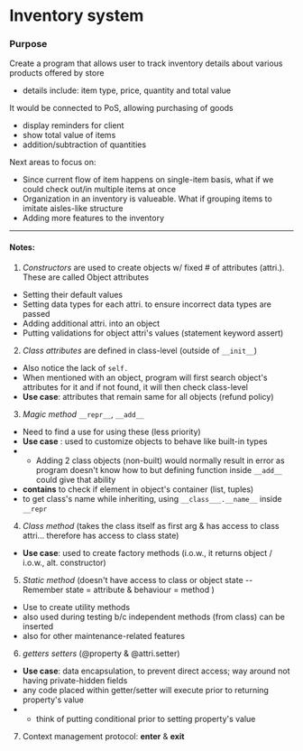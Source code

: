 # Inventory system

### Purpose

Create a program that allows user to track inventory details about various products offered by store
- details include: item type, price, quantity and total value

It would be connected to PoS, allowing purchasing of goods
- display reminders for client
- show total value of items
- addition/subtraction of quantities

Next areas to focus on:
- Since current flow of item happens on single-item basis, what if we could check out/in multiple items at once
- Organization in an inventory is valueable. What if grouping items to imitate aisles-like structure
- Adding more features to the inventory
------
#### Notes:
1. _Constructors_ are used to create objects w/ fixed # of attributes (attri.). These are called Object attributes
- Setting their default values
- Setting data types for each attri. to ensure incorrect data types are passed
- Adding additional attri. into an object
- Putting validations for object attri's values (statement keyword assert)

2. _Class attributes_ are defined in class-level (outside of `__init__`)
- Also notice the lack of `self.`
- When mentioned with an object, program will first search object's attributes for it and if not found, it will then check class-level
- **Use case**: attributes that remain same for all objects (refund policy)

3. _Magic method_ `__repr__`, `__add__`   
- Need to find a use for using these (less priority)
- **Use case** : used to customize objects to behave like built-in types 
- - Adding 2 class objects (non-built) would normally result in error as program doesn't know how to but defining function inside `__add__` could give that ability    
- __contains__ to check if element in object's container (list, tuples)
- to get class's name while inheriting, using `__class___.__name__` inside `__repr`

4. _Class method_ (takes the class itself as first arg & has access to class attri... therefore has access to class state)
- **Use case**: used to create factory methods (i.o.w., it returns object / i.o.w., alt. constructor)

5. _Static method_ (doesn't have access to class or object state -- Remember state = attribute & behaviour = method )
- Use to create utility methods
- also used during testing b/c independent methods (from class) can be inserted
- also for other maintenance-related features 

6. _getters setters_ (@property & @attri.setter)
- **Use case**: data encapsulation, to prevent direct access; way around not having private-hidden fields 
- any code placed within getter/setter will execute prior to returning property's value
- - think of putting conditional prior to setting property's value

7. Context management protocol: __enter__ & __exit__

